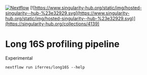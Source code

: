 [![Nextflow](https://img.shields.io/badge/Nextflow-20.01.0-brightgreen)](https://www.nextflow.io/)
[![https://www.singularity-hub.org/static/img/hosted-singularity--hub-%23e32929.svg](https://www.singularity-hub.org/static/img/hosted-singularity--hub-%23e32929.svg)](https://singularity-hub.org/collections/4139)

# Long 16S profiling pipeline
Experimental

```
nextflow run iferres/long16S --help
```

